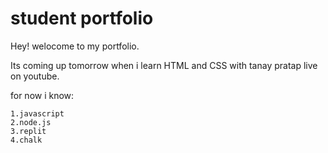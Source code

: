 # student portfolio

Hey! welocome to my portfolio.

Its coming up tomorrow when i learn HTML and CSS with tanay pratap live on youtube.

for now i know:

    1.javascript
    2.node.js
    3.replit
    4.chalk